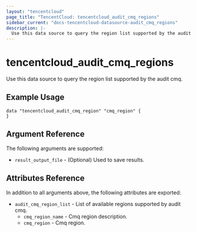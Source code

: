 ```yaml
---
layout: "tencentcloud"
page_title: "TencentCloud: tencentcloud_audit_cmq_regions"
sidebar_current: "docs-tencentcloud-datasource-audit_cmq_regions"
description: |-
  Use this data source to query the region list supported by the audit cmq.
---
```


# tencentcloud_audit_cmq_regions

Use this data source to query the region list supported by the audit cmq.

## Example Usage

```hcl
data "tencentcloud_audit_cmq_region" "cmq_region" {
}
```

## Argument Reference

The following arguments are supported:

* `result_output_file` - (Optional) Used to save results.

## Attributes Reference

In addition to all arguments above, the following attributes are exported:

* `audit_cmq_region_list` - List of available regions supported by audit cmq.
  * `cmq_region_name` - Cmq region description.
  * `cmq_region` - Cmq region.


